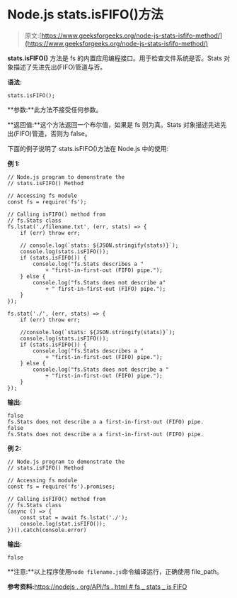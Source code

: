 # Node.js stats.isFIFO()方法

> 原文:[https://www.geeksforgeeks.org/node-js-stats-isfifo-method/](https://www.geeksforgeeks.org/node-js-stats-isfifo-method/)

**stats.isFIFO()** 方法是 fs 的内置应用编程接口。用于检查文件系统是否。Stats 对象描述了先进先出(FIFO)管道与否。

**语法:**

```
stats.isFIFO();
```

**参数:**此方法不接受任何参数。

**返回值:**这个方法返回一个布尔值，如果是 fs 则为真。Stats 对象描述先进先出(FIFO)管道，否则为 false。

下面的例子说明了 stats.isFIFO()方法在 Node.js 中的使用:

**例 1:**

```
// Node.js program to demonstrate the   
// stats.isFIFO() Method

// Accessing fs module
const fs = require('fs');

// Calling isFIFO() method from
// fs.Stats class
fs.lstat('./filename.txt', (err, stats) => {
    if (err) throw err;

    // console.log(`stats: ${JSON.stringify(stats)}`);
    console.log(stats.isFIFO());
    if (stats.isFIFO()) {
        console.log("fs.Stats describes a "
            + "first-in-first-out (FIFO) pipe.");
    } else {
        console.log("fs.Stats does not describe a"
            + " first-in-first-out (FIFO) pipe.");
    }
});

fs.stat('./', (err, stats) => {
    if (err) throw err;

    //console.log(`stats: ${JSON.stringify(stats)}`);
    console.log(stats.isFIFO());
    if (stats.isFIFO()) {
        console.log("fs.Stats describes a "
            + "first-in-first-out (FIFO) pipe.");
    } else {
        console.log("fs.Stats does not describe a "
            + "first-in-first-out (FIFO) pipe.");
    }
});
```

 <course-video>**输出:**</course-video>

```
false
fs.Stats does not describe a a first-in-first-out (FIFO) pipe.
false
fs.Stats does not describe a a first-in-first-out (FIFO) pipe.

```

**例 2:**

```
// Node.js program to demonstrate the   
// stats.isFIFO() Method

// Accessing fs module
const fs = require('fs').promises;

// Calling isFIFO() method from
// fs.Stats class
(async () => {
    const stat = await fs.lstat('./');
    console.log(stat.isFIFO());
})().catch(console.error)
```

**输出:**

```
false

```

**注意:**以上程序使用`node filename.js`命令编译运行，正确使用 file_path。

**参考资料:**[https://nodejs . org/API/fs . html # fs _ stats _ is FIFO](https://nodejs.org/api/fs.html#fs_stats_isfifo)